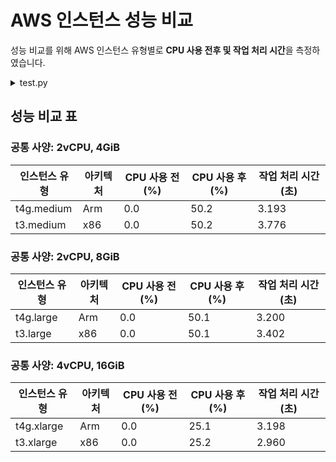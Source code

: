 # AWS 인스턴스 성능 비교

성능 비교를 위해 AWS 인스턴스 유형별로 **CPU 사용 전후 및 작업 처리 시간**을 측정하였습니다.

<details>
<summary> test.py </summary>

```python

import time
import psutil
import csv
import os

# 작업 정의
def cpu_intensive_task():
    [x**2 for x in range(10000000)]

# 성능 측정 및 CSV 파일 저장
def measure_and_save_performance(csv_file):
    cpu_usage_before = psutil.cpu_percent()
    start_time = time.time()
    cpu_intensive_task()
    cpu_usage_after = psutil.cpu_percent()
    end_time = time.time()

    # 데이터 준비
    data = {
        'CPU Usage Before (%)': cpu_usage_before,
        'CPU Usage After (%)': cpu_usage_after,
        'Task Duration (seconds)': end_time - start_time,
    }

    # CSV 파일이 존재하지 않으면, 헤더와 함께 새 파일 생성
    file_exists = os.path.isfile(csv_file)
    with open(csv_file, 'a', newline='') as csvfile:
        writer = csv.DictWriter(csvfile, fieldnames=data.keys())
        if not file_exists:
            writer.writeheader()
        writer.writerow(data)

# 파일명 지정 및 함수 호출
csv_file = 'aws_instance_performance.csv'
measure_and_save_performance(csv_file)

```
</details>


## 성능 비교 표

### 공통 사양: 2vCPU, 4GiB


| 인스턴스 유형 | 아키텍처 | CPU 사용 전 (%) | CPU 사용 후 (%) | 작업 처리 시간 (초) |
|---------------|----------|------------------|------------------|----------------------|
| t4g.medium    | Arm      | 0.0              | 50.2             | 3.193                |
| t3.medium    | x86      | 0.0              | 50.2             | 3.776                |

### 공통 사양: 2vCPU, 8GiB

| 인스턴스 유형 | 아키텍처 | CPU 사용 전 (%) | CPU 사용 후 (%) | 작업 처리 시간 (초) |
|---------------|----------|------------------|------------------|----------------------|
| t4g.large     | Arm      | 0.0              | 50.1             | 3.200                |
| t3.large     | x86      | 0.0              | 50.1             | 3.402                |

### 공통 사양: 4vCPU, 16GiB
| 인스턴스 유형 | 아키텍처 | CPU 사용 전 (%) | CPU 사용 후 (%) | 작업 처리 시간 (초) |
|---------------|----------|------------------|------------------|----------------------|
| t4g.xlarge    | Arm      | 0.0              | 25.1             | 3.198                |
| t3.xlarge     | x86      | 0.0              | 25.2             | 2.960     
